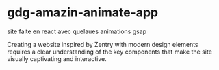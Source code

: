 # gdg-amazin-animate-app
site faite en react avec quelaues animations gsap 

Creating a website inspired by Zentry with modern design elements requires a clear understanding of the key components that make the site visually captivating and interactive.

